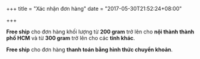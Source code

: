 +++
title = "Xác nhận đơn hàng"
date = "2017-05-30T21:52:24+08:00"

+++

**Free ship** cho đơn hàng khối lượng từ **200 gram** trở lên cho **nội thành thành phố HCM** và từ **300 gram** trở lên cho các **tỉnh khác**.

**Free ship** cho đơn hàng **thanh toán bằng hình thức chuyển khoản**.